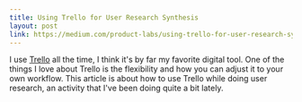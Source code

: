```yaml
---
title: Using Trello for User Research Synthesis
layout: post
link: https://medium.com/product-labs/using-trello-for-user-research-synthesis-fb1abdfc7c4b
---
```

I use <a href="http://www.trello.com/">Trello</a> all the time, I think it's by far my favorite digital tool. One of the things I love about Trello is the flexibility and how you can adjust it to your own workflow. This article is about how to use Trello while doing user research, an activity that I've been doing quite a bit lately.